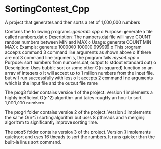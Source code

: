# SortingContest_Cpp
A project that generates and then sorts a set of 1,000,000 numbers

Contains the following programs: 
_generate.cpp_
o Purpose: generate a file called numbers.dat
o Description: The numbers.dat file will have COUNT random numbers between MIN and MAX
o Usage: generate COUNT MIN MAX
o Example: generate 1000000 100000 999999
o This program accepts command 3 command line arguments as shown above
o If there are not 3 command line arguments, the program fails
_mysort.cpp_
o Purpose: sort numbers from numbers.dat, output to stdout (standard out)
o Description: Uses bubble sort or some other O(n-squared) function on an array of integers
o It will accept up to 1 million numbers from the input file, but will run successfully with less
o It accepts 2 command line arguments which is the input file and the output file name

The prog3 folder contains version 1 of the project. Version 1 implements a highly-inefficient O(n^2) algorithm and takes roughly an hour to sort 1,000,000 numbers. 

The prog4 folder contains version 2 of the project. Version 2 implements the same O(n^2) sorting algorithm but uses 8 pthreads and a merging algorithm to significantly improve sorting time. 

The prog5 folder contains version 3 of the project. Version 3 implements quicksort and uses 16 threads to sort the numbers. It runs quicker than the built-in linus sort command. 
